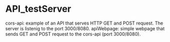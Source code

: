 # API_testServer
cors-api:    example of an API that serves HTTP GET and POST request. The server is listenig to the port 3000/8080.
apiWebpage:  simple webpage that sends GET and POST request to the cors-api (port 3000/8080).
